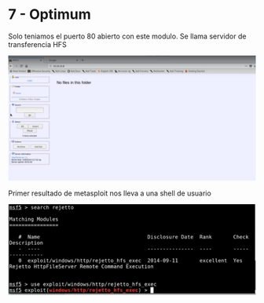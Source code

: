 # 7 - Optimum

Solo teniamos el puerto 80 abierto con este modulo. Se llama servidor de transferencia HFS

![](../../.gitbook/assets/imagen%20%28572%29.png)

Primer resultado de metasploit nos lleva a una shell de usuario

![](../../.gitbook/assets/imagen%20%28571%29.png)

